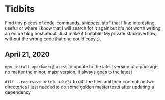 # Tidbits

Find tiny pieces of code, commands, snippets, stuff that I find interesting, useful
or where I know that I will search for it again but it's not worth writing an
entire blog post about. Just make it findable. My private stackoverflow, without
the wrong code that one could copy ;).

## April 21, 2020

`npm install <package>@latest` to update to the latest version of a package, 
no matter the minor, major version, it always goes to the latest

`diff --recursive <dir1> <dir2>` to diff the files and their contents in two directories
I just needed to do some golden master tests after updating a dependency